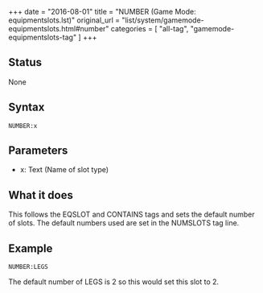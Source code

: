 +++
date = "2016-08-01"
title = "NUMBER (Game Mode: equipmentslots.lst)"
original_url = "list/system/gamemode-equipmentslots.html#number"
categories = [ "all-tag", "gamemode-equipmentslots-tag" ]
+++

## Status

None

## Syntax

`NUMBER:x`

## Parameters

-   x: Text (Name of slot type)



What it does
------------

This follows the EQSLOT and CONTAINS tags and sets the default number of
slots. The default numbers used are set in the NUMSLOTS tag line.

Example
-------

`NUMBER:LEGS`

The default number of LEGS is 2 so this would set this slot to 2.

